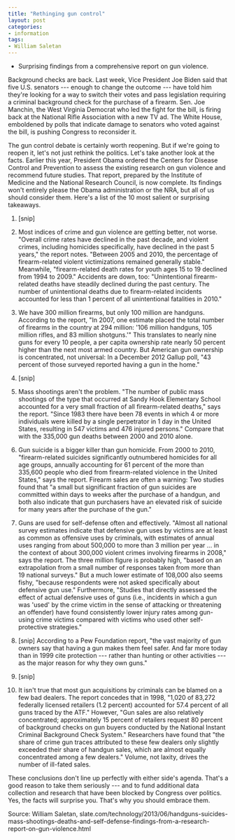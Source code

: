 ```yaml
---
title: "Rethinging gun control"
layout: post
categories:
- information
tags:
- William Saletan
---
```


- Surprising findings from a comprehensive report on gun violence.

Background checks are back. Last week, Vice President Joe Biden said that five U.S. senators --- enough to change the outcome --- have told him they're looking for a way to switch their votes and pass legislation requiring a criminal background check for the purchase of a firearm. Sen. Joe Manchin, the West Virginia Democrat who led the fight for the bill, is firing back at the National Rifle Association with a new TV ad. The White House, emboldened by polls that indicate damage to senators who voted against the bill, is pushing Congress to reconsider it.

The gun control debate is certainly worth reopening. But if we're going to reopen it, let's not just rethink the politics. Let's take another look at the facts. Earlier this year, President Obama ordered the Centers for Disease Control and Prevention to assess the existing research on gun violence and recommend future studies. That report, prepared by the Institute of Medicine and the National Research Council, is now complete. Its findings won't entirely please the Obama administration or the NRA, but all of us should consider them. Here's a list of the 10 most salient or surprising takeaways.

1. [snip]

2. Most indices of crime and gun violence are getting better, not worse. "Overall crime rates have declined in the past decade, and violent crimes, including homicides specifically, have declined in the past 5 years," the report notes. "Between 2005 and 2010, the percentage of firearm-related violent victimizations remained generally stable." Meanwhile, "firearm-related death rates for youth ages 15 to 19 declined from 1994 to 2009." Accidents are down, too: "Unintentional firearm-related deaths have steadily declined during the past century. The number of unintentional deaths due to firearm-related incidents accounted for less than 1 percent of all unintentional fatalities in 2010."

3. We have 300 million firearms, but only 100 million are handguns. According to the report, "In 2007, one estimate placed the total number of firearms in the country at 294 million: '106 million handguns, 105 million rifles, and 83 million shotguns.'" This translates to nearly nine guns for every 10 people, a per capita ownership rate nearly 50 percent higher than the next most armed country. But American gun ownership is concentrated, not universal: In a December 2012 Gallup poll, "43 percent of those surveyed reported having a gun in the home."

4. [snip]

5. Mass shootings aren't the problem. "The number of public mass shootings of the type that occurred at Sandy Hook Elementary School accounted for a very small fraction of all firearm-related deaths," says the report. "Since 1983 there have been 78 events in which 4 or more individuals were killed by a single perpetrator in 1 day in the United States, resulting in 547 victims and 476 injured persons." Compare that with the 335,000 gun deaths between 2000 and 2010 alone.

6. Gun suicide is a bigger killer than gun homicide. From 2000 to 2010, "firearm-related suicides significantly outnumbered homicides for all age groups, annually accounting for 61 percent of the more than 335,600 people who died from firearm-related violence in the United States," says the report. Firearm sales are often a warning: Two studies found that "a small but significant fraction of gun suicides are committed within days to weeks after the purchase of a handgun, and both also indicate that gun purchasers have an elevated risk of suicide for many years after the purchase of the gun."

7. Guns are used for self-defense often and effectively. "Almost all national survey estimates indicate that defensive gun uses by victims are at least as common as offensive uses by criminals, with estimates of annual uses ranging from about 500,000 to more than 3 million per year ... in the context of about 300,000 violent crimes involving firearms in 2008," says the report. The three million figure is probably high, "based on an extrapolation from a small number of responses taken from more than 19 national surveys." But a much lower estimate of 108,000 also seems fishy, "because respondents were not asked specifically about defensive gun use." Furthermore, "Studies that directly assessed the effect of actual defensive uses of guns (i.e., incidents in which a gun was 'used' by the crime victim in the sense of attacking or threatening an offender) have found consistently lower injury rates among gun-using crime victims compared with victims who used other self-protective strategies."

8. [snip] According to a Pew Foundation report, "the vast majority of gun owners say that having a gun makes them feel safer. And far more today than in 1999 cite protection --- rather than hunting or other activities --- as the major reason for why they own guns."

9. [snip]

10. It isn't true that most gun acquisitions by criminals can be blamed on a few bad dealers. The report concedes that in 1998, "1,020 of 83,272 federally licensed retailers (1.2 percent) accounted for 57.4 percent of all guns traced by the ATF." However, "Gun sales are also relatively concentrated; approximately 15 percent of retailers request 80 percent of background checks on gun buyers conducted by the National Instant Criminal Background Check System." Researchers have found that "the share of crime gun traces attributed to these few dealers only slightly exceeded their share of handgun sales, which are almost equally concentrated among a few dealers." Volume, not laxity, drives the number of ill-fated sales.

These conclusions don't line up perfectly with either side's agenda. That's a good reason to take them seriously --- and to fund additional data collection and research that have been blocked by Congress over politics. Yes, the facts will surprise you. That's why you should embrace them.

Source: William Saletan, slate.com/technology/2013/06/handguns-suicides-mass-shootings-deaths-and-self-defense-findings-from-a-research-report-on-gun-violence.html
